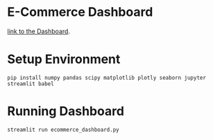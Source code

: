 # E-Commerce Dashboard
[link to the Dashboard](https://ecommercedashboard-midya.streamlit.app/).
# Setup Environment
```
pip install numpy pandas scipy matplotlib plotly seaborn jupyter streamlit babel
```
# Running Dashboard
```
streamlit run ecommerce_dashboard.py
```

